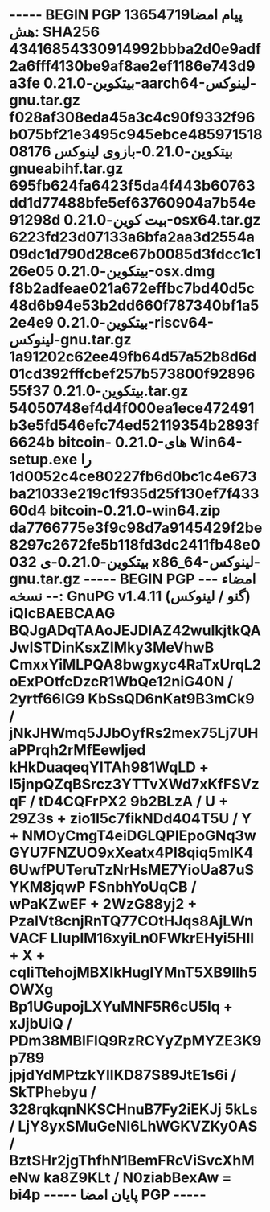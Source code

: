 # ----- BEGIN PGP پیام امضا13654719 هش: SHA256 43416854330914992bbba2d0e9adf2a6fff4130be9af8ae2ef1186e743d9a3fe بیتکوین-0.21.0-aarch64-لینوکس-gnu.tar.gz f028af308eda45a3c4c90f9332f96b075bf21e3495c945ebce48597151808176 بیتکوین-0.21.0-بازوی لینوکس gnueabihf.tar.gz 695fb624fa6423f5da4f443b60763dd1d77488bfe5ef63760904a7b54e91298d  بیت کوین-0.21.0-osx64.tar.gz 6223fd23d07133a6bfa2aa3d2554a09dc1d790d28ce67b0085d3fdcc1c126e05 بیتکوین-0.21.0-osx.dmg f8b2adfeae021a672effbc7bd40d5c48d6b94e53b2dd660f787340bf1a52e4e9 بیتکوین-0.21.0-riscv64-لینوکس-gnu.tar.gz 1a91202c62ee49fb64d57a52b8d6d01cd392fffcbef257b573800f9289655f37 بیتکوین-0.21.0.tar.gz 54050748ef4d4f000ea1ece472491b3e5fd546efc74ed52119354b2893f6624b bitcoin-  0.21.0-های Win64-setup.exe را 1d0052c4ce80227fb6d0bc1c4e673ba21033e219c1f935d25f130ef7f43360d4 bitcoin-0.21.0-win64.zip da7766775e3f9c98d7a9145429f2be8297c2672fe5b118fd3dc2411fb48e0032 بیتکوین-0.21.0-ی x86_64-لینوکس-gnu.tar.gz ----- BEGIN PGP امضاء ----- نسخه:  GnuPG v1.4.11 (گنو / لینوکس) iQIcBAEBCAAG  BQJgADqTAAoJEJDIAZ42wulkjtkQAJwlSTDinKsxZIMky3MeVhwB CmxxYiMLPQA8bwgxyc4RaTxUrqL2oExPOtfcDzcR1WbQe12niG40N / 2yrtf66lG9 KbSsQD6nKat9B3mCk9 / jNkJHWmq5JJbOyfRs2mex75Lj7UHaPPrqh2rMfEewljed kHkDuaqeqYlTAh981WqLD + l5jnpQZqBSrcz3YTTvXWd7xKfFSVzqF / tD4CQFrPX2 9b2BLzA / U + 29Z3s + zio1l5c7fikNDd404T5U / Y + NMOyCmgT4eiDGLQPlEpoGNq3w GYU7FNZUO9xXeatx4PI8qiq5mIK46UwfPUTeruTzNrHsME7YioUa87uSYKM8jqwP FSnbhYoUqCB / wPaKZwEF + 2WzG88yj2 + PzalVt8cnjRnTQ77COtHJqs8AjLWnVACF LluplM16xyiLn0FWkrEHyi5HlI + X + cqIiTtehojMBXIkHugIYMnT5XB9llh5OWXg Bp1UGupojLXYuMNF5R6cU5Iq + xJjbUiQ / PDm38MBlFlQ9RzRCYyZpMYZE3K9p789 jpjdYdMPtzkYlIKD87S89JtE1s6i / SkTPhebyu / 328rqkqnNKSCHnuB7Fy2iEKJj 5kLs / LjY8yxSMuGeNl6LhWGKVZKy0AS /  BztSHr2jgThfhN1BemFRcViSvcXhMeNw ka8Z9KLt / N0ziabBexAw = bi4p ----- پایان امضا PGP -----

